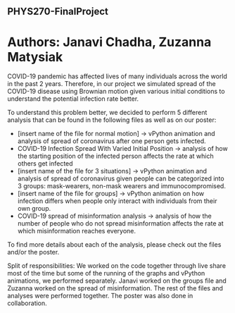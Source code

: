 ## PHYS270-FinalProject

# Authors: Janavi Chadha, Zuzanna Matysiak

COVID-19 pandemic has affected lives of many individuals across the world in the past 2 years. Therefore, in our project we simulated spread of the COVID-19 disease using Brownian motion given various initial conditions to understand the potential infection rate better.

To understand this problem better, we decided to perform 5 different analysis that can be found in the following files as well as on our poster:
- [insert name of the file for normal motion] -> vPython animation and analysis of spread of coronavirus after one person gets infected.
- COVID-19 Infection Spread With Varied Initial Position -> analysis of how the starting position of the infected person affects the rate at which others get infected
- [insert name of the file for 3 situations] -> vPython animation and analysis of spread of coronavirus given people can be categorized into 3 groups: mask-wearers, non-mask wearers and immunocompromised. 
- [insert name of the file for groups] -> vPython animation on how infection differs when people only interact with individuals from their own group.
- COVID-19 spread of misinformation analysis -> analysis of how the number of people who do not spread misinformation affects the rate at which misinformation reaches everyone.

To find more details about each of the analysis, please check out the files and/or the poster.

Split of responsibilities:
We worked on the code together through live share most of the time but some of the running of the graphs and vPython animations, we performed separately.
Janavi worked on the groups file and Zuzanna worked on the spread of misinformation. The rest of the files and analyses were performed together.
The poster was also done in collaboration. 
